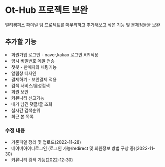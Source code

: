 <h1>Ot-Hub 프로젝트 보완</h1>
멀티캠퍼스 파이널 팀 프로젝트를 마무리하고 추가해보고 싶은 기능 및 문제점들을 보완

<h2>추가할 기능</h2>
<li>회원가입 로그인 - naver,kakao 로그인 API적용</li>
<li>임시 비밀번호 메일 전송</li>
<li>챗봇 - 판매자와 채팅기능</li>
<li>알림창 디자인</li>
<li>결제하기 - 보안결제 적용</li>
<li>검색 서비스/음성검색</li>
<li>회원 보안</li>
<li>커뮤니티 신고기능</li>
<li>내가 남긴 댓글/글 조회</li>
<li>실시간 검색순위</li>
<li>최근 본 목록</li>

<h3>수정 내용</h3>
<li>기존파일 정리 및 업로드(2022-11-28)</li>
<li>네이버아이디로그인 (로그인 가능/redirect 및 회원정보 방법 구상 중)(2022-11-30)</li>
<li>커뮤니티 검색 기능(2022-12-30)</li>


